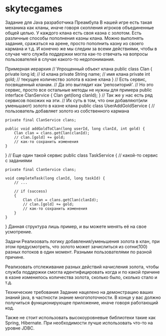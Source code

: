 # skytecgames
Задание для Java разработчика
Преамбула
В нашей игре есть такая механика как кланы, иначе говоря скопления игроков объединенные общей целью. У каждого клана есть своя казна с золотом. Есть различные способы пополнения казны клана. Можно выполнять задания, сражаться на арене, просто пополнить казну из своего кармана и т.д. И конечно же мы следим за всеми действиями, чтобы в случае чего служба поддержки могла как-то отвечать на вопросы пользователей в случае какого-то недопонимания.

Примерная иерархия
// Упрощенный объект клана
public class Clan {
    private long id;     // id клана
    private String name; // имя клана
    private int gold;    // текущее количество золота в казне клана
}
// Есть сервис, посвященный кланам. 
// Да это выглядит как 'репозиторий'. 
// Но это сервис, просто все остальные методы не нужны для примера
public interface ClanService {
    Clan get(long clanId);
}
// Так же у нас есть ряд сервисов похожих на эти. 
// Их суть в том, что они добавляют(или уменьшают) золото в казне клана
public class UserAddGoldService { // пользователь добавляет золото из собственного кармана

    private final ClanService clans;

    public void addGoldToClan(long userId, long clanId, int gold) {
        Clan clan = clans.getClan(clanId);
        // clan.[gold] += gold;
        // как-то сохранить изменения
    }
}
// Еще один такой сервис
public class TaskService { // какой-то сервис с заданиями

    private final ClanService clans;

    void completeTask(long clanId, long taskId) {
        // ...

        // if (success)
        {
            Clan clan = clans.getClan(clanId);
            // clan.[gold] += gold;
            // как-то сохранить изменения
        }
    }
}
Данная структура лишь пример, и вы можете менять её на свое усмотрение.

Задачи
Реализовать логику добавления/уменьшения золота в клан, при этом предусмотреть, что золото может зачислиться из сотни(100) разных потоков в один момент. Разными пользователями по разной причине.

Реализовать отслеживание разных действий начисления золота, чтобы служба поддержки смогла идентифицировать когда и по какой причине в казне изменилось количества золота, сколько было, сколько стало и т.д.

Технические требования
Задание нацелено на демонстрацию ваших знаний java, в частности знание многопоточности. В конце у вас должно получиться функционирующее приложение, иначе говоря работающий код.

Также не стоит использовать высокоуровневые библиотеки такие как Spring, Hibernate. При необходимости лучше использовать что-то на уровне JDBC.
